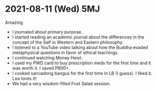 # 2021-08-11 (Wed) 5MJ

Amazing

- I journaled about primary purpose.
- I started reading an academic journal about the differences in the concept of the Self in Western and Eastern philosophy.
- I listened to a YouTube video talking about how the Buddha evaded metaphysical questions in favor of ethical teachings.
- I continued watching Money Heist.
- I used my PWD card to buy prescription meds for the first time and it was worth it. I saved P800+.
- I cooked sarciadong bangus for the first time in LB (I guess). I liked it. Lea loves it!
- We had a very wisdom-filled Fruit Salad session.

